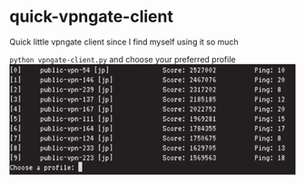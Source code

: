 # quick-vpngate-client
Quick little vpngate client since I find myself using it so much

`python vpngate-client.py` and choose your preferred profile
![](example.png)
